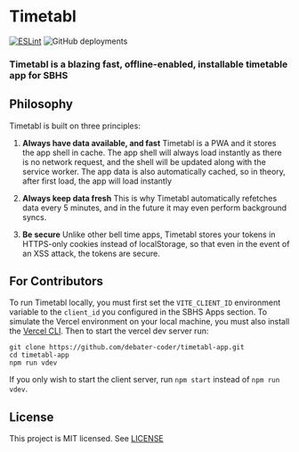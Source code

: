# Timetabl
[![ESLint](https://github.com/debater-coder/timetabl-app/actions/workflows/eslint.yml/badge.svg)](https://github.com/debater-coder/timetabl-app/actions/workflows/eslint.yml)
![GitHub deployments](https://img.shields.io/github/deployments/debater-coder/timetabl-app/production?label=vercel&logo=vercel)

### Timetabl is a blazing fast, offline-enabled, installable timetable app for SBHS

## Philosophy
Timetabl is built on three principles:
1. **Always have data available, and fast**
Timetabl is a PWA and it stores the app shell in cache. The app shell will always load instantly as there is no network request, and the shell will be updated along with the service worker. The app data is also automatically cached, so in theory, after first load, the app will load instantly

2. **Always keep data fresh**
This is why Timetabl automatically refetches data every 5 minutes, and in the future it may even perform background syncs.

3. **Be secure**
Unlike other bell time apps, Timetabl stores your tokens in HTTPS-only cookies instead of localStorage, so that even in the event of an XSS attack, the tokens are secure.

## For Contributors
To run Timetabl locally, you must first set the `VITE_CLIENT_ID` environment variable to the `client_id` you configured in the SBHS Apps section. To simulate the Vercel environment on your local machine, you must also install the [Vercel CLI](https://vercel.com/docs/cli). Then to start the vercel dev server run:
```
git clone https://github.com/debater-coder/timetabl-app.git
cd timetabl-app
npm run vdev
```
If you only wish to start the client server, run `npm start` instead of `npm run vdev`.

## License
This project is MIT licensed. See [LICENSE](./LICENSE)
